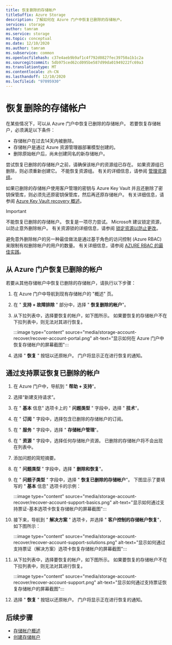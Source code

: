 ```yaml
---
title: 恢复删除的存储帐户
titleSuffix: Azure Storage
description: 了解如何在 Azure 门户中恢复已删除的存储帐户。
services: storage
author: tamram
ms.service: storage
ms.topic: conceptual
ms.date: 12/10/2020
ms.author: tamram
ms.subservice: common
ms.openlocfilehash: c37e4aeb9b9af1c4f792d0827fec39750a1b1c2a
ms.sourcegitcommit: 5db975ced62cd095be587d99da01949222fc69a3
ms.translationtype: MT
ms.contentlocale: zh-CN
ms.lasthandoff: 12/10/2020
ms.locfileid: "97095930"
---
```

# <a name="recover-a-deleted-storage-account"></a>恢复删除的存储帐户

在某些情况下，可以从 Azure 门户中恢复已删除的存储帐户。 若要恢复存储帐户，必须满足以下条件：

- 存储帐户在过去14天内被删除。
- 存储帐户是通过 Azure 资源管理器部署模型创建的。
- 删除原始帐户后，尚未创建同名的新存储帐户。

尝试恢复已删除的存储帐户之前，请确保该帐户的资源组已存在。 如果资源组已删除，则必须重新创建它。 不能恢复资源组。 有关的详细信息，请参阅 [管理资源组](../../azure-resource-manager/management/manage-resource-groups-portal.md)。

如果已删除的存储帐户使用客户管理的密钥与 Azure Key Vault 并且还删除了密钥保管库，则必须先还原密钥保管库，然后再还原存储帐户。 有关详细信息，请参阅 [Azure Key Vault recovery 概述](../../key-vault/general/key-vault-recovery.md)。

> [!IMPORTANT]
> 不能恢复已删除的存储帐户。 恢复是一项尽力尝试。 Microsoft 建议锁定资源，以防止意外删除帐户。 有关资源锁的详细信息，请参阅 [锁定资源以防止更改](../../azure-resource-manager/management/lock-resources.md)。
>
> 避免意外删除帐户的另一种最佳做法是通过基于角色的访问控制 (Azure RBAC) 来限制有权删除帐户的用户的数量。 有关详细信息，请参阅 [AZURE RBAC 的最佳实践](../../role-based-access-control/best-practices.md)。

## <a name="recover-a-deleted-account-from-the-azure-portal"></a>从 Azure 门户恢复已删除的帐户

若要从其他存储帐户中恢复已删除的存储帐户，请执行以下步骤：

1. 在 Azure 门户中导航到现有存储帐户的 "概述" 页。
1. 在 " **支持 + 故障排除** " 部分中，选择 " **恢复删除的帐户**"。
1. 从下拉列表中，选择要恢复的帐户，如下图所示。 如果要恢复的存储帐户不在下拉列表中，则无法对其进行恢复。

    :::image type="content" source="media/storage-account-recover/recover-account-portal.png" alt-text="显示如何在 Azure 门户中恢复存储帐户的屏幕截图":::

1. 选择 " **恢复** " 按钮以还原帐户。 门户将显示正在进行恢复的通知。

## <a name="recover-a-deleted-account-via-a-support-ticket"></a>通过支持票证恢复已删除的帐户

1. 在 Azure 门户中，导航到 " **帮助 + 支持**"。
1. 选择“新建支持请求”。
1. 在 " **基本** 信息" 选项卡上的 " **问题类型** " 字段中，选择 " **技术**"。
1. 在 " **订阅** " 字段中，选择包含已删除的存储帐户的订阅。
1. 在 " **服务** " 字段中，选择 " **存储帐户管理**"。
1. 在 " **资源** " 字段中，选择任何存储帐户资源。 已删除的存储帐户将不会出现在列表中。
1. 添加问题的简短摘要。
1. 在 " **问题类型** " 字段中，选择 " **删除和恢复**"。
1. 在 " **问题子类型** " 字段中，选择 " **恢复已删除的存储帐户**"。 下图显示了要填写的 " **基本** 信息" 选项卡的示例：

    :::image type="content" source="media/storage-account-recover/recover-account-support-basics.png" alt-text="显示如何通过支持票证-基本选项卡恢复存储帐户的屏幕截图":::

1. 接下来，导航到 " **解决方案** " 选项卡，并选择 " **客户控制的存储帐户恢复**"，如下图所示：

    :::image type="content" source="media/storage-account-recover/recover-account-support-solutions.png" alt-text="显示如何通过支持票证（解决方案）选项卡恢复存储帐户的屏幕截图":::

1. 从下拉列表中，选择要恢复的帐户，如下图所示。 如果要恢复的存储帐户不在下拉列表中，则无法对其进行恢复。

    :::image type="content" source="media/storage-account-recover/recover-account-support.png" alt-text="显示如何通过支持票证恢复存储帐户的屏幕截图":::

1. 选择 " **恢复** " 按钮以还原帐户。 门户将显示正在进行恢复的通知。

## <a name="next-steps"></a>后续步骤

- [存储帐户概述](storage-account-overview.md)
- [创建存储帐户](storage-account-create.md)